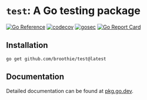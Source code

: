 # `test`: A Go testing package

[![Go Reference](https://pkg.go.dev/badge/github.com/broothie/test.svg)](https://pkg.go.dev/github.com/broothie/test)
[![codecov](https://codecov.io/gh/broothie/test/graph/badge.svg?token=FgyhQS4tMX)](https://codecov.io/gh/broothie/test)
[![gosec](https://github.com/broothie/test/actions/workflows/gosec.yml/badge.svg)](https://github.com/broothie/test/actions/workflows/gosec.yml)
[![Go Report Card](https://goreportcard.com/badge/github.com/broothie/test)](https://goreportcard.com/report/github.com/broothie/test)

## Installation

```shell
go get github.com/broothie/test@latest
```

## Documentation

Detailed documentation can be found at [pkg.go.dev](https://pkg.go.dev/github.com/broothie/test).
